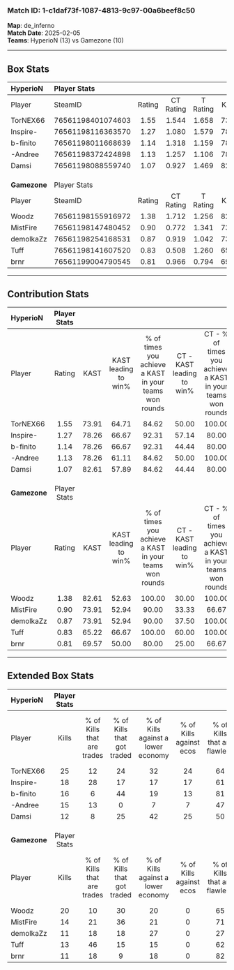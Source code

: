 ### Match ID: 1-c1daf73f-1087-4813-9c97-00a6beef8c50  
**Map**: de_inferno  
**Match Date**: 2025-02-05  
**Teams**: HyperioN (13) vs Gamezone (10)  

---  

## Box Stats  

| **HyperioN** | Player Stats      |        |           |          |       |       |       |         |        |      |     |
| :- | :- | :-: | :-: | :-: | :-: | :-: | :-: | :-: | :-: | :-: | :-: |
| Player       | SteamID           | Rating | CT Rating | T Rating | KAST  |  ADR  | Kills | Assists | Deaths | K/D  | HS% |
| TorNEX66     | 76561198401074603 |  1.55  |   1.544   |  1.658   | 73.91 | 111.9 |  25   |    5    |   16   | 1.56 | 68  |
| Inspire-     | 76561198116363570 |  1.27  |   1.080   |  1.579   | 78.26 | 69.7  |  18   |    4    |   12   | 1.50 | 55  |
| b-finito     | 76561198011668639 |  1.14  |   1.318   |  1.159   | 78.26 | 67.4  |  16   |    4    |   14   | 1.14 | 56  |
| -Andree      | 76561198372424898 |  1.13  |   1.257   |  1.106   | 78.26 | 73.0  |  15   |    6    |   14   | 1.07 | 66  |
| Damsi        | 76561198088559740 |  1.07  |   0.927   |  1.469   | 82.61 | 73.7  |  12   |   10    |   14   | 0.86 | 50  |
|              |                   |        |           |          |       |       |       |         |        |      |     |
|              |                   |        |           |          |       |       |       |         |        |      |     |
|              |                   |        |           |          |       |       |       |         |        |      |     |
| **Gamezone** | Player Stats      |        |           |          |       |       |       |         |        |      |     |
| Player       | SteamID           | Rating | CT Rating | T Rating | KAST  |  ADR  | Kills | Assists | Deaths | K/D  | HS% |
| Woodz        | 76561198155916972 |  1.38  |   1.712   |  1.256   | 82.61 | 81.9  |  20   |    6    |   14   | 1.43 | 50  |
| MistFire     | 76561198147480452 |  0.90  |   0.772   |  1.341   | 73.91 | 69.8  |  14   |    3    |   20   | 0.70 | 64  |
| demolkaZz    | 76561198254168531 |  0.87  |   0.919   |  1.042   | 73.91 | 79.1  |  11   |    9    |   19   | 0.58 | 54  |
| Tuff         | 76561198141607520 |  0.83  |   0.508   |  1.260   | 65.22 | 48.1  |  13   |    5    |   16   | 0.81 | 53  |
| brnr         | 76561199004790545 |  0.81  |   0.966   |  0.794   | 69.57 | 67.4  |  11   |    6    |   18   | 0.61 | 54  |
---  

## Contribution Stats  

| **HyperioN** | Player Stats |       |                      |                                                        |                           |                                                             |                          |                                                            |
| :- | :-: | :-: | :-: | :-: | :-: | :-: | :-: | :-: |
| Player       |    Rating    | KAST  | KAST leading to win% | % of times you achieve a KAST in your teams won rounds | CT - KAST leading to win% | CT - % of times you achieve a KAST in your teams won rounds | T - KAST leading to win% | T - % of times you achieve a KAST in your teams won rounds |
| TorNEX66     |     1.55     | 73.91 |        64.71         |                         84.62                          |           50.00           |                           100.00                            |          85.71           |                           75.00                            |
| Inspire-     |     1.27     | 78.26 |        66.67         |                         92.31                          |           57.14           |                            80.00                            |          72.73           |                           100.00                           |
| b-finito     |     1.14     | 78.26 |        66.67         |                         92.31                          |           44.44           |                            80.00                            |          88.89           |                           100.00                           |
| -Andree      |     1.13     | 78.26 |        61.11         |                         84.62                          |           50.00           |                           100.00                            |          75.00           |                           75.00                            |
| Damsi        |     1.07     | 82.61 |        57.89         |                         84.62                          |           44.44           |                            80.00                            |          70.00           |                           87.50                            |
|              |              |       |                      |                                                        |                           |                                                             |                          |                                                            |
|              |              |       |                      |                                                        |                           |                                                             |                          |                                                            |
|              |              |       |                      |                                                        |                           |                                                             |                          |                                                            |
| **Gamezone** | Player Stats |       |                      |                                                        |                           |                                                             |                          |                                                            |
| Player       |    Rating    | KAST  | KAST leading to win% | % of times you achieve a KAST in your teams won rounds | CT - KAST leading to win% | CT - % of times you achieve a KAST in your teams won rounds | T - KAST leading to win% | T - % of times you achieve a KAST in your teams won rounds |
| Woodz        |     1.38     | 82.61 |        52.63         |                         100.00                         |           30.00           |                           100.00                            |          77.78           |                           100.00                           |
| MistFire     |     0.90     | 73.91 |        52.94         |                         90.00                          |           33.33           |                            66.67                            |          63.64           |                           100.00                           |
| demolkaZz    |     0.87     | 73.91 |        52.94         |                         90.00                          |           37.50           |                           100.00                            |          66.67           |                           85.71                            |
| Tuff         |     0.83     | 65.22 |        66.67         |                         100.00                         |           60.00           |                           100.00                            |          70.00           |                           100.00                           |
| brnr         |     0.81     | 69.57 |        50.00         |                         80.00                          |           25.00           |                            66.67                            |          75.00           |                           85.71                            |
---  

## Extended Box Stats  

| **HyperioN** | Player Stats |                            |                            |                                    |                         |                              |                                 |        |                             |                                     |                          |                               |                            |
| :- | :-: | :-: | :-: | :-: | :-: | :-: | :-: | :-: | :-: | :-: | :-: | :-: | :-: |
| Player       |    Kills     | % of Kills that are trades | % of Kills that got traded | % of Kills against a lower economy | % of Kills against ecos | % of Kills that are flawless | % of Kills that are close duels | Deaths | % of Deaths that get traded | % of Deaths against a lower economy | % of Deaths against ecos | % of Deaths that are flawless | % of Deaths that are close |
| TorNEX66     |      25      |             12             |             24             |                 32                 |           24            |              64              |                8                |   16   |             13              |                 19                  |            13            |              63               |             0              |
| Inspire-     |      18      |             28             |             17             |                 17                 |           17            |              61              |                0                |   12   |             17              |                  0                  |            0             |              67               |             0              |
| b-finito     |      16      |             6              |             44             |                 19                 |           13            |              81              |                0                |   14   |             29              |                  0                  |            0             |              71               |             7              |
| -Andree      |      15      |             13             |             0              |                 7                  |            7            |              47              |                7                |   14   |             21              |                  7                  |            0             |              57               |             14             |
| Damsi        |      12      |             8              |             25             |                 42                 |           25            |              50              |                0                |   14   |             36              |                  7                  |            7             |              50               |             21             |
|              |              |                            |                            |                                    |                         |                              |                                 |        |                             |                                     |                          |                               |                            |
|              |              |                            |                            |                                    |                         |                              |                                 |        |                             |                                     |                          |                               |                            |
|              |              |                            |                            |                                    |                         |                              |                                 |        |                             |                                     |                          |                               |                            |
| **Gamezone** | Player Stats |                            |                            |                                    |                         |                              |                                 |        |                             |                                     |                          |                               |                            |
| Player       |    Kills     | % of Kills that are trades | % of Kills that got traded | % of Kills against a lower economy | % of Kills against ecos | % of Kills that are flawless | % of Kills that are close duels | Deaths | % of Deaths that get traded | % of Deaths against a lower economy | % of Deaths against ecos | % of Deaths that are flawless | % of Deaths that are close |
| Woodz        |      20      |             10             |             30             |                 20                 |            0            |              65              |                5                |   14   |             29              |                 14                  |            0             |              86               |             0              |
| MistFire     |      14      |             21             |             36             |                 21                 |            0            |              71              |               29                |   20   |             20              |                 15                  |            0             |              55               |             0              |
| demolkaZz    |      11      |             18             |             18             |                 27                 |            0            |              27              |                9                |   19   |             26              |                 16                  |            0             |              53               |             5              |
| Tuff         |      13      |             46             |             15             |                 15                 |            0            |              62              |                0                |   16   |             19              |                 13                  |            0             |              75               |             0              |
| brnr         |      11      |             18             |             9              |                 18                 |            0            |              82              |                0                |   18   |             17              |                 17                  |            0             |              50               |             11             |
